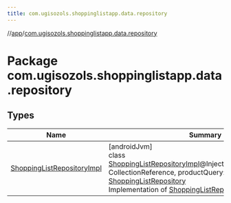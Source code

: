 ```yaml
---
title: com.ugisozols.shoppinglistapp.data.repository
---
```

//[app](../../index.html)/[com.ugisozols.shoppinglistapp.data.repository](index.html)



# Package com.ugisozols.shoppinglistapp.data.repository



## Types


| Name | Summary |
|---|---|
| [ShoppingListRepositoryImpl](-shopping-list-repository-impl/index.html) | [androidJvm]<br>class [ShoppingListRepositoryImpl](-shopping-list-repository-impl/index.html)@Injectconstructor(productRef: CollectionReference, productQuery: Query) : [ShoppingListRepository](../com.ugisozols.shoppinglistapp.domain.repository/-shopping-list-repository/index.html)<br>Implementation of [ShoppingListRepository](../com.ugisozols.shoppinglistapp.domain.repository/-shopping-list-repository/index.html) |

